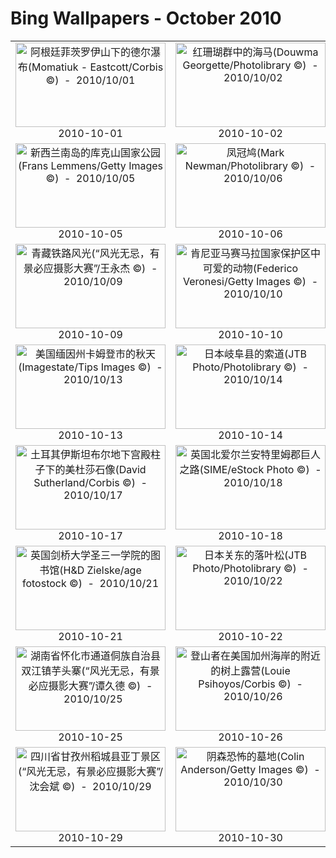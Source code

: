 # Bing Wallpapers - October 2010

| | | | |
|:-------------------------:|:-------------------------:|:-------------------------:|:-------------------------:|
| <a href="https://bing.ee123.net/img/cn/fhd/2010/10/01.jpg" target="_blank"><img src="https://bing.ee123.net/img/cn/fhd/2010/10/01.jpg" width="240" height="135" alt="阿根廷菲茨罗伊山下的德尔瀑布(Momatiuk - Eastcott/Corbis ©)  -  2010/10/01" title="阿根廷菲茨罗伊山下的德尔瀑布(Momatiuk - Eastcott/Corbis ©)  -  2010/10/01"></a><br>2010-10-01<br> | <a href="https://bing.ee123.net/img/cn/fhd/2010/10/02.jpg" target="_blank"><img src="https://bing.ee123.net/img/cn/fhd/2010/10/02.jpg" width="240" height="135" alt="红珊瑚群中的海马(Douwma Georgette/Photolibrary ©)  -  2010/10/02" title="红珊瑚群中的海马(Douwma Georgette/Photolibrary ©)  -  2010/10/02"></a><br>2010-10-02<br> | <a href="https://bing.ee123.net/img/cn/fhd/2010/10/03.jpg" target="_blank"><img src="https://bing.ee123.net/img/cn/fhd/2010/10/03.jpg" width="240" height="135" alt="宇航员在宇宙空间站进行太空行走(StockTrek/Superstock ©)  -  2010/10/03" title="宇航员在宇宙空间站进行太空行走(StockTrek/Superstock ©)  -  2010/10/03"></a><br>2010-10-03<br> | <a href="https://bing.ee123.net/img/cn/fhd/2010/10/04.jpg" target="_blank"><img src="https://bing.ee123.net/img/cn/fhd/2010/10/04.jpg" width="240" height="135" alt="莫斯科红场上著名的大教堂(Cindy Miller Hopkins/DanitaDelimont.com ©)  -  2010/10/04" title="莫斯科红场上著名的大教堂(Cindy Miller Hopkins/DanitaDelimont.com ©)  -  2010/10/04"></a><br>2010-10-04<br> |
| <a href="https://bing.ee123.net/img/cn/fhd/2010/10/05.jpg" target="_blank"><img src="https://bing.ee123.net/img/cn/fhd/2010/10/05.jpg" width="240" height="135" alt="新西兰南岛的库克山国家公园(Frans Lemmens/Getty Images ©)  -  2010/10/05" title="新西兰南岛的库克山国家公园(Frans Lemmens/Getty Images ©)  -  2010/10/05"></a><br>2010-10-05<br> | <a href="https://bing.ee123.net/img/cn/fhd/2010/10/06.jpg" target="_blank"><img src="https://bing.ee123.net/img/cn/fhd/2010/10/06.jpg" width="240" height="135" alt="凤冠鸠(Mark Newman/Photolibrary ©)  -  2010/10/06" title="凤冠鸠(Mark Newman/Photolibrary ©)  -  2010/10/06"></a><br>2010-10-06<br> | <a href="https://bing.ee123.net/img/cn/fhd/2010/10/07.jpg" target="_blank"><img src="https://bing.ee123.net/img/cn/fhd/2010/10/07.jpg" width="240" height="135" alt="中国国家游泳中心(Best View Stock/Photolibrary ©)  -  2010/10/07" title="中国国家游泳中心(Best View Stock/Photolibrary ©)  -  2010/10/07"></a><br>2010-10-07<br> | <a href="https://bing.ee123.net/img/cn/fhd/2010/10/08.jpg" target="_blank"><img src="https://bing.ee123.net/img/cn/fhd/2010/10/08.jpg" width="240" height="135" alt="叙利亚帕尔米拉古城遗址(DEA/Photolibrary ©)  -  2010/10/08" title="叙利亚帕尔米拉古城遗址(DEA/Photolibrary ©)  -  2010/10/08"></a><br>2010-10-08<br> |
| <a href="https://bing.ee123.net/img/cn/fhd/2010/10/09.jpg" target="_blank"><img src="https://bing.ee123.net/img/cn/fhd/2010/10/09.jpg" width="240" height="135" alt="青藏铁路风光(“风光无忌，有景必应摄影大赛”/王永杰 ©)  -  2010/10/09" title="青藏铁路风光(“风光无忌，有景必应摄影大赛”/王永杰 ©)  -  2010/10/09"></a><br>2010-10-09<br> | <a href="https://bing.ee123.net/img/cn/fhd/2010/10/10.jpg" target="_blank"><img src="https://bing.ee123.net/img/cn/fhd/2010/10/10.jpg" width="240" height="135" alt="肯尼亚马赛马拉国家保护区中可爱的动物(Federico Veronesi/Getty Images ©)  -  2010/10/10" title="肯尼亚马赛马拉国家保护区中可爱的动物(Federico Veronesi/Getty Images ©)  -  2010/10/10"></a><br>2010-10-10<br> | <a href="https://bing.ee123.net/img/cn/fhd/2010/10/11.jpg" target="_blank"><img src="https://bing.ee123.net/img/cn/fhd/2010/10/11.jpg" width="240" height="135" alt="玛瑙(Albert Copley/Corbis ©)  -  2010/10/11" title="玛瑙(Albert Copley/Corbis ©)  -  2010/10/11"></a><br>2010-10-11<br> | <a href="https://bing.ee123.net/img/cn/fhd/2010/10/12.jpg" target="_blank"><img src="https://bing.ee123.net/img/cn/fhd/2010/10/12.jpg" width="240" height="135" alt="德国柏林，光之节上被装饰得五彩缤纷的勃兰登堡大门(Andreas Rentz/Getty Images ©)  -  2010/10/12" title="德国柏林，光之节上被装饰得五彩缤纷的勃兰登堡大门(Andreas Rentz/Getty Images ©)  -  2010/10/12"></a><br>2010-10-12<br> |
| <a href="https://bing.ee123.net/img/cn/fhd/2010/10/13.jpg" target="_blank"><img src="https://bing.ee123.net/img/cn/fhd/2010/10/13.jpg" width="240" height="135" alt="美国缅因州卡姆登市的秋天(Imagestate/Tips Images ©)  -  2010/10/13" title="美国缅因州卡姆登市的秋天(Imagestate/Tips Images ©)  -  2010/10/13"></a><br>2010-10-13<br> | <a href="https://bing.ee123.net/img/cn/fhd/2010/10/14.jpg" target="_blank"><img src="https://bing.ee123.net/img/cn/fhd/2010/10/14.jpg" width="240" height="135" alt="日本岐阜县的索道(JTB Photo/Photolibrary ©)  -  2010/10/14" title="日本岐阜县的索道(JTB Photo/Photolibrary ©)  -  2010/10/14"></a><br>2010-10-14<br> | <a href="https://bing.ee123.net/img/cn/fhd/2010/10/15.jpg" target="_blank"><img src="https://bing.ee123.net/img/cn/fhd/2010/10/15.jpg" width="240" height="135" alt="陕西省道教名山华山(Karl Johnaentqes/LOOK-foto/Photolibrary ©)  -  2010/10/15" title="陕西省道教名山华山(Karl Johnaentqes/LOOK-foto/Photolibrary ©)  -  2010/10/15"></a><br>2010-10-15<br> | <a href="https://bing.ee123.net/img/cn/fhd/2010/10/16.jpg" target="_blank"><img src="https://bing.ee123.net/img/cn/fhd/2010/10/16.jpg" width="240" height="135" alt="卢旺达维龙加山脉上的小麦梯田(George Steinmetz/Corbis ©)  -  2010/10/16" title="卢旺达维龙加山脉上的小麦梯田(George Steinmetz/Corbis ©)  -  2010/10/16"></a><br>2010-10-16<br> |
| <a href="https://bing.ee123.net/img/cn/fhd/2010/10/17.jpg" target="_blank"><img src="https://bing.ee123.net/img/cn/fhd/2010/10/17.jpg" width="240" height="135" alt="土耳其伊斯坦布尔地下宫殿柱子下的美杜莎石像(David Sutherland/Corbis ©)  -  2010/10/17" title="土耳其伊斯坦布尔地下宫殿柱子下的美杜莎石像(David Sutherland/Corbis ©)  -  2010/10/17"></a><br>2010-10-17<br> | <a href="https://bing.ee123.net/img/cn/fhd/2010/10/18.jpg" target="_blank"><img src="https://bing.ee123.net/img/cn/fhd/2010/10/18.jpg" width="240" height="135" alt="英国北爱尔兰安特里姆郡巨人之路(SIME/eStock Photo ©)  -  2010/10/18" title="英国北爱尔兰安特里姆郡巨人之路(SIME/eStock Photo ©)  -  2010/10/18"></a><br>2010-10-18<br> | <a href="https://bing.ee123.net/img/cn/fhd/2010/10/19.jpg" target="_blank"><img src="https://bing.ee123.net/img/cn/fhd/2010/10/19.jpg" width="240" height="135" alt="一艘大船正在通过南极冰原地区的浮冰(Frank Lukasseck/Corbis ©)  -  2010/10/19" title="一艘大船正在通过南极冰原地区的浮冰(Frank Lukasseck/Corbis ©)  -  2010/10/19"></a><br>2010-10-19<br> | <a href="https://bing.ee123.net/img/cn/fhd/2010/10/20.jpg" target="_blank"><img src="https://bing.ee123.net/img/cn/fhd/2010/10/20.jpg" width="240" height="135" alt="美国科罗拉多州圣胡安山脉(Phil Nelson/Photolibrary ©)  -  2010/10/20" title="美国科罗拉多州圣胡安山脉(Phil Nelson/Photolibrary ©)  -  2010/10/20"></a><br>2010-10-20<br> |
| <a href="https://bing.ee123.net/img/cn/fhd/2010/10/21.jpg" target="_blank"><img src="https://bing.ee123.net/img/cn/fhd/2010/10/21.jpg" width="240" height="135" alt="英国剑桥大学圣三一学院的图书馆(H&D Zielske/age fotostock ©)  -  2010/10/21" title="英国剑桥大学圣三一学院的图书馆(H&D Zielske/age fotostock ©)  -  2010/10/21"></a><br>2010-10-21<br> | <a href="https://bing.ee123.net/img/cn/fhd/2010/10/22.jpg" target="_blank"><img src="https://bing.ee123.net/img/cn/fhd/2010/10/22.jpg" width="240" height="135" alt="日本关东的落叶松(JTB Photo/Photolibrary ©)  -  2010/10/22" title="日本关东的落叶松(JTB Photo/Photolibrary ©)  -  2010/10/22"></a><br>2010-10-22<br> | <a href="https://bing.ee123.net/img/cn/fhd/2010/10/23.jpg" target="_blank"><img src="https://bing.ee123.net/img/cn/fhd/2010/10/23.jpg" width="240" height="135" alt="埃及红海海域的海龙(Wolfgang Poelzer/Photolibrary ©)  -  2010/10/23" title="埃及红海海域的海龙(Wolfgang Poelzer/Photolibrary ©)  -  2010/10/23"></a><br>2010-10-23<br> | <a href="https://bing.ee123.net/img/cn/fhd/2010/10/24.jpg" target="_blank"><img src="https://bing.ee123.net/img/cn/fhd/2010/10/24.jpg" width="240" height="135" alt="澳大利亚巴罗莎谷的葡萄园(Milton Wordley/Photolibrary ©)  -  2010/10/24" title="澳大利亚巴罗莎谷的葡萄园(Milton Wordley/Photolibrary ©)  -  2010/10/24"></a><br>2010-10-24<br> |
| <a href="https://bing.ee123.net/img/cn/fhd/2010/10/25.jpg" target="_blank"><img src="https://bing.ee123.net/img/cn/fhd/2010/10/25.jpg" width="240" height="135" alt="湖南省怀化市通道侗族自治县双江镇芋头寨(“风光无忌，有景必应摄影大赛”/谭久德 ©)  -  2010/10/25" title="湖南省怀化市通道侗族自治县双江镇芋头寨(“风光无忌，有景必应摄影大赛”/谭久德 ©)  -  2010/10/25"></a><br>2010-10-25<br> | <a href="https://bing.ee123.net/img/cn/fhd/2010/10/26.jpg" target="_blank"><img src="https://bing.ee123.net/img/cn/fhd/2010/10/26.jpg" width="240" height="135" alt="登山者在美国加州海岸的附近的树上露营(Louie Psihoyos/Corbis ©)  -  2010/10/26" title="登山者在美国加州海岸的附近的树上露营(Louie Psihoyos/Corbis ©)  -  2010/10/26"></a><br>2010-10-26<br> | <a href="https://bing.ee123.net/img/cn/fhd/2010/10/27.jpg" target="_blank"><img src="https://bing.ee123.net/img/cn/fhd/2010/10/27.jpg" width="240" height="135" alt="葡萄牙亚速尔群岛海岸的抹香鲸(Franco Banfi/Photolibrary ©)  -  2010/10/27" title="葡萄牙亚速尔群岛海岸的抹香鲸(Franco Banfi/Photolibrary ©)  -  2010/10/27"></a><br>2010-10-27<br> | <a href="https://bing.ee123.net/img/cn/fhd/2010/10/28.jpg" target="_blank"><img src="https://bing.ee123.net/img/cn/fhd/2010/10/28.jpg" width="240" height="135" alt="意大利威尼斯的圣马可广场(Estock/eStock Photo ©)  -  2010/10/28" title="意大利威尼斯的圣马可广场(Estock/eStock Photo ©)  -  2010/10/28"></a><br>2010-10-28<br> |
| <a href="https://bing.ee123.net/img/cn/fhd/2010/10/29.jpg" target="_blank"><img src="https://bing.ee123.net/img/cn/fhd/2010/10/29.jpg" width="240" height="135" alt="四川省甘孜州稻城县亚丁景区(“风光无忌，有景必应摄影大赛”/沈会斌 ©)  -  2010/10/29" title="四川省甘孜州稻城县亚丁景区(“风光无忌，有景必应摄影大赛”/沈会斌 ©)  -  2010/10/29"></a><br>2010-10-29<br> | <a href="https://bing.ee123.net/img/cn/fhd/2010/10/30.jpg" target="_blank"><img src="https://bing.ee123.net/img/cn/fhd/2010/10/30.jpg" width="240" height="135" alt="阴森恐怖的墓地(Colin Anderson/Getty Images ©)  -  2010/10/30" title="阴森恐怖的墓地(Colin Anderson/Getty Images ©)  -  2010/10/30"></a><br>2010-10-30<br> | <a href="https://bing.ee123.net/img/cn/fhd/2010/10/31.jpg" target="_blank"><img src="https://bing.ee123.net/img/cn/fhd/2010/10/31.jpg" width="240" height="135" alt="五颜六色的乌克兰民居(Gavin Hellier/Corbis ©)  -  2010/10/31" title="五颜六色的乌克兰民居(Gavin Hellier/Corbis ©)  -  2010/10/31"></a><br>2010-10-31<br> |  |
